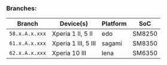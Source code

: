 ### Branches:

| Branch | Device(s) | Platform | SoC |
| --- | --- | --- | --- |
| `58.x.A.x.xxx` | Xperia 1 II,  5 II  | edo    | SM8250 |
| `61.x.A.x.xxx` | Xperia 1 III, 5 III | sagami | SM8350 |
| `62.x.A.x.xxx` | Xperia 10 III       | lena   | SM6350 |
